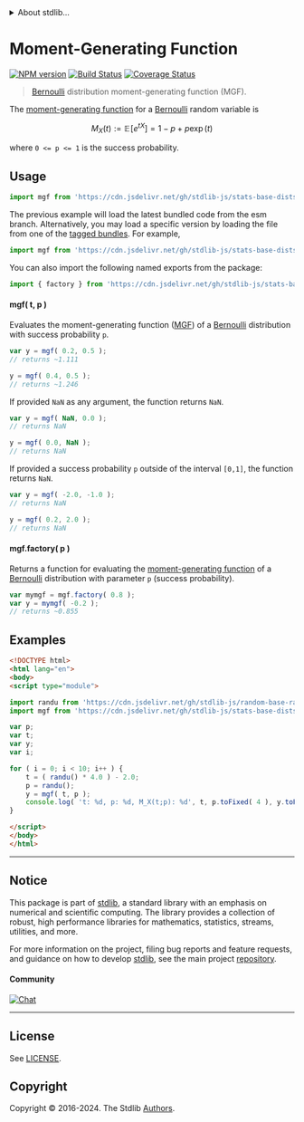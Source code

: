 <!--

@license Apache-2.0

Copyright (c) 2018 The Stdlib Authors.

Licensed under the Apache License, Version 2.0 (the "License");
you may not use this file except in compliance with the License.
You may obtain a copy of the License at

   http://www.apache.org/licenses/LICENSE-2.0

Unless required by applicable law or agreed to in writing, software
distributed under the License is distributed on an "AS IS" BASIS,
WITHOUT WARRANTIES OR CONDITIONS OF ANY KIND, either express or implied.
See the License for the specific language governing permissions and
limitations under the License.

-->


<details>
  <summary>
    About stdlib...
  </summary>
  <p>We believe in a future in which the web is a preferred environment for numerical computation. To help realize this future, we've built stdlib. stdlib is a standard library, with an emphasis on numerical and scientific computation, written in JavaScript (and C) for execution in browsers and in Node.js.</p>
  <p>The library is fully decomposable, being architected in such a way that you can swap out and mix and match APIs and functionality to cater to your exact preferences and use cases.</p>
  <p>When you use stdlib, you can be absolutely certain that you are using the most thorough, rigorous, well-written, studied, documented, tested, measured, and high-quality code out there.</p>
  <p>To join us in bringing numerical computing to the web, get started by checking us out on <a href="https://github.com/stdlib-js/stdlib">GitHub</a>, and please consider <a href="https://opencollective.com/stdlib">financially supporting stdlib</a>. We greatly appreciate your continued support!</p>
</details>

# Moment-Generating Function

[![NPM version][npm-image]][npm-url] [![Build Status][test-image]][test-url] [![Coverage Status][coverage-image]][coverage-url] <!-- [![dependencies][dependencies-image]][dependencies-url] -->

> [Bernoulli][bernoulli-distribution] distribution moment-generating function (MGF).

<!-- Section to include introductory text. Make sure to keep an empty line after the intro `section` element and another before the `/section` close. -->

<section class="intro">

The [moment-generating function][mgf] for a [Bernoulli][bernoulli-distribution] random variable is

<!-- <equation class="equation" label="eq:bernoulli_mgf_function" align="center" raw="M_X(t) := \mathbb{E}\!\left[e^{tX}\right] = 1-p + p \exp( t )" alt="Moment-generating function (MGF) for a Bernoulli distribution."> -->

```math
M_X(t) := \mathbb{E}\!\left[e^{tX}\right] = 1-p + p \exp( t )
```

<!-- <div class="equation" align="center" data-raw-text="M_X(t) := \mathbb{E}\!\left[e^{tX}\right] = 1-p + p \exp( t )" data-equation="eq:bernoulli_mgf_function">
    <img src="https://cdn.jsdelivr.net/gh/stdlib-js/stdlib@591cf9d5c3a0cd3c1ceec961e5c49d73a68374cb/lib/node_modules/@stdlib/stats/base/dists/bernoulli/mgf/docs/img/equation_bernoulli_mgf_function.svg" alt="Moment-generating function (MGF) for a Bernoulli distribution.">
    <br>
</div> -->

<!-- </equation> -->

where `0 <= p <= 1` is the success probability.

</section>

<!-- /.intro -->

<!-- Package usage documentation. -->



<section class="usage">

## Usage

```javascript
import mgf from 'https://cdn.jsdelivr.net/gh/stdlib-js/stats-base-dists-bernoulli-mgf@esm/index.mjs';
```
The previous example will load the latest bundled code from the esm branch. Alternatively, you may load a specific version by loading the file from one of the [tagged bundles](https://github.com/stdlib-js/stats-base-dists-bernoulli-mgf/tags). For example,

```javascript
import mgf from 'https://cdn.jsdelivr.net/gh/stdlib-js/stats-base-dists-bernoulli-mgf@v0.2.0-esm/index.mjs';
```

You can also import the following named exports from the package:

```javascript
import { factory } from 'https://cdn.jsdelivr.net/gh/stdlib-js/stats-base-dists-bernoulli-mgf@esm/index.mjs';
```

#### mgf( t, p )

Evaluates the moment-generating function ([MGF][mgf]) of a [Bernoulli][bernoulli-distribution] distribution with success probability `p`.

```javascript
var y = mgf( 0.2, 0.5 );
// returns ~1.111

y = mgf( 0.4, 0.5 );
// returns ~1.246
```

If provided `NaN` as any argument, the function returns `NaN`.

```javascript
var y = mgf( NaN, 0.0 );
// returns NaN

y = mgf( 0.0, NaN );
// returns NaN
```

If provided a success probability `p` outside of the interval `[0,1]`, the function returns `NaN`.

```javascript
var y = mgf( -2.0, -1.0 );
// returns NaN

y = mgf( 0.2, 2.0 );
// returns NaN
```

#### mgf.factory( p )

Returns a function for evaluating the [moment-generating function][mgf] of a [Bernoulli][bernoulli-distribution] distribution with parameter `p` (success probability).

```javascript
var mymgf = mgf.factory( 0.8 );
var y = mymgf( -0.2 );
// returns ~0.855
```

</section>

<!-- /.usage -->

<!-- Package usage notes. Make sure to keep an empty line after the `section` element and another before the `/section` close. -->

<section class="notes">

</section>

<!-- /.notes -->

<!-- Package usage examples. -->

<section class="examples">

## Examples

<!-- eslint no-undef: "error" -->

```html
<!DOCTYPE html>
<html lang="en">
<body>
<script type="module">

import randu from 'https://cdn.jsdelivr.net/gh/stdlib-js/random-base-randu@esm/index.mjs';
import mgf from 'https://cdn.jsdelivr.net/gh/stdlib-js/stats-base-dists-bernoulli-mgf@esm/index.mjs';

var p;
var t;
var y;
var i;

for ( i = 0; i < 10; i++ ) {
    t = ( randu() * 4.0 ) - 2.0;
    p = randu();
    y = mgf( t, p );
    console.log( 't: %d, p: %d, M_X(t;p): %d', t, p.toFixed( 4 ), y.toFixed( 4 ) );
}

</script>
</body>
</html>
```

</section>

<!-- /.examples -->

<!-- Section to include cited references. If references are included, add a horizontal rule *before* the section. Make sure to keep an empty line after the `section` element and another before the `/section` close. -->

<section class="references">

</section>

<!-- /.references -->

<!-- Section for related `stdlib` packages. Do not manually edit this section, as it is automatically populated. -->

<section class="related">

</section>

<!-- /.related -->

<!-- Section for all links. Make sure to keep an empty line after the `section` element and another before the `/section` close. -->


<section class="main-repo" >

* * *

## Notice

This package is part of [stdlib][stdlib], a standard library with an emphasis on numerical and scientific computing. The library provides a collection of robust, high performance libraries for mathematics, statistics, streams, utilities, and more.

For more information on the project, filing bug reports and feature requests, and guidance on how to develop [stdlib][stdlib], see the main project [repository][stdlib].

#### Community

[![Chat][chat-image]][chat-url]

---

## License

See [LICENSE][stdlib-license].


## Copyright

Copyright &copy; 2016-2024. The Stdlib [Authors][stdlib-authors].

</section>

<!-- /.stdlib -->

<!-- Section for all links. Make sure to keep an empty line after the `section` element and another before the `/section` close. -->

<section class="links">

[npm-image]: http://img.shields.io/npm/v/@stdlib/stats-base-dists-bernoulli-mgf.svg
[npm-url]: https://npmjs.org/package/@stdlib/stats-base-dists-bernoulli-mgf

[test-image]: https://github.com/stdlib-js/stats-base-dists-bernoulli-mgf/actions/workflows/test.yml/badge.svg?branch=v0.2.0
[test-url]: https://github.com/stdlib-js/stats-base-dists-bernoulli-mgf/actions/workflows/test.yml?query=branch:v0.2.0

[coverage-image]: https://img.shields.io/codecov/c/github/stdlib-js/stats-base-dists-bernoulli-mgf/main.svg
[coverage-url]: https://codecov.io/github/stdlib-js/stats-base-dists-bernoulli-mgf?branch=main

<!--

[dependencies-image]: https://img.shields.io/david/stdlib-js/stats-base-dists-bernoulli-mgf.svg
[dependencies-url]: https://david-dm.org/stdlib-js/stats-base-dists-bernoulli-mgf/main

-->

[chat-image]: https://img.shields.io/gitter/room/stdlib-js/stdlib.svg
[chat-url]: https://app.gitter.im/#/room/#stdlib-js_stdlib:gitter.im

[stdlib]: https://github.com/stdlib-js/stdlib

[stdlib-authors]: https://github.com/stdlib-js/stdlib/graphs/contributors

[umd]: https://github.com/umdjs/umd
[es-module]: https://developer.mozilla.org/en-US/docs/Web/JavaScript/Guide/Modules

[deno-url]: https://github.com/stdlib-js/stats-base-dists-bernoulli-mgf/tree/deno
[deno-readme]: https://github.com/stdlib-js/stats-base-dists-bernoulli-mgf/blob/deno/README.md
[umd-url]: https://github.com/stdlib-js/stats-base-dists-bernoulli-mgf/tree/umd
[umd-readme]: https://github.com/stdlib-js/stats-base-dists-bernoulli-mgf/blob/umd/README.md
[esm-url]: https://github.com/stdlib-js/stats-base-dists-bernoulli-mgf/tree/esm
[esm-readme]: https://github.com/stdlib-js/stats-base-dists-bernoulli-mgf/blob/esm/README.md
[branches-url]: https://github.com/stdlib-js/stats-base-dists-bernoulli-mgf/blob/main/branches.md

[stdlib-license]: https://raw.githubusercontent.com/stdlib-js/stats-base-dists-bernoulli-mgf/main/LICENSE

[bernoulli-distribution]: https://en.wikipedia.org/wiki/Bernoulli_distribution

[mgf]: https://en.wikipedia.org/wiki/Moment-generating_function

</section>

<!-- /.links -->
